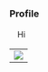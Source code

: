 ### Profile
<table>
　Hi
  <td><img src="https://github-readme-stats.vercel.app/api/top-langs/?username=ppmasa8&layout=compact&langs_count=8&show_icons=true&theme=vue"></td>
</table>


